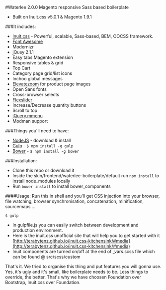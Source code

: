 #Waterlee 2.0.0 Magento responsive Sass based boilerplate

 - Built on Inuit.css v5.0.1 & Magento 1.9.1
 
###It includes:

 - [Inuit.css](https://github.com/csswizardry/inuit.css/) - Powerful, scalable, Sass-based, BEM, OOCSS framework.
 - [Font Awesome](http://fortawesome.github.io/Font-Awesome/)
 - Modernizr
 - jQuey 2.1.1
 - Easy tabs Magento extension
 - Responsive tables & grid
 - Top Cart
 - Category page grid/list icons
 - Inchoo global messages
 - [Elevatezoom](http://www.elevateweb.co.uk/image-zoom) for product page images
 - Open Sans fonts
 - Cross-browser selects
 - [Flexslider](http://www.woothemes.com/flexslider/)
 - Increase/Decrease quantity buttons
 - Scroll to top
 - [jQuery.mmenu](https://github.com/BeSite/jQuery.mmenu) 
 - Modman support

###Things you'll need to have:

 - [NodeJS](http://nodejs.org/) - download & install
 - [Gulp](https://github.com/gulpjs/gulp) - `$ npm install -g gulp`
 - [Bower](http://bower.io/) - `$ npm install -g bower`

###Installation:

 - Clone this repo or download it
 - Inside the skin/frontend/waterlee-boilerplate/default run `npm install` to install node_modules locally
 - Run `bower install` to install bower_components

####Usage:
Run this in shell and you'll get CSS injection into your browser, file watching, browser synchronisation, concatenation, minification, sourcemaps ...
```shell
$ gulp
```
 - In gulpfile.js you can easily switch between development and production environment.
 - Here is the inuit.css unofficial site that will help you to get started with it [http://terabytenz.github.io/inuit.css-kitchensink/#media](http://terabytenz.github.io/inuit.css-kitchensink/#media)
 - Inuit components are turned on/off at the end of _vars.scss file which can be found @ src/scss/custom

That's it. We tried to organise this thing and put features you will gonna use. Yes, it's ugly and it's small, like boilerplate needs to be. Less things to override, the better. That's why we have choosen Foundation over Bootstrap, Inuit.css over Foundation.

